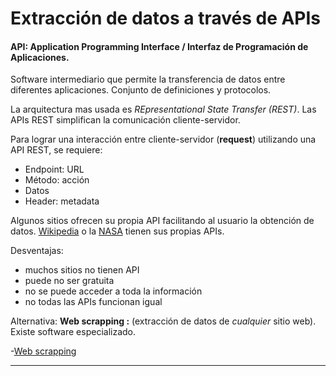 # Extracción de datos a través de APIs

#### **API:** Application Programming Interface / Interfaz de Programación de Aplicaciones.  

Software intermediario que permite la transferencia de datos entre diferentes aplicaciones. Conjunto de definiciones y protocolos. 

La arquitectura mas usada es _REpresentational State Transfer (REST)_. 
Las APIs REST simplifican la comunicación cliente-servidor. 

Para lograr una interacción entre cliente-servidor (**request**) utilizando una API REST, se requiere:

- Endpoint: URL
- Método: acción
- Datos
- Header: metadata

Algunos sitios ofrecen su propia API facilitando al usuario la obtención de datos. [Wikipedia](https://www.mediawiki.org/wiki/API:Main_page) o la [NASA](https://api.nasa.gov) tienen sus propias APIs. 

Desventajas:
- muchos sitios no tienen API
- puede no ser gratuita
- no se puede acceder a toda la información
- no todas las APIs funcionan igual

Alternativa: **Web scrapping :** (extracción de datos de _cualquier_ sitio web). Existe software especializado. 

-[Web scrapping](https://www.webscrapingapi.com/beginners-guide-extracting-data-apis)

-----
